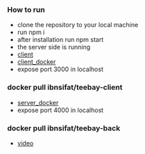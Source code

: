 ### How to run

- clone the repository to your local machine
- run npm i
- after installation run npm start
- the server side is running
- [client](https://github.com/sifat18/sazim-client)
- [client_docker](https://hub.docker.com/r/ibnsifat/teebay-client)
- expose port 3000 in localhost

### docker pull ibnsifat/teebay-client

- [server_docker](https://hub.docker.com/r/ibnsifat/teebay-back)
- expose port 4000 in localhost

### docker pull ibnsifat/teebay-back

- [video](https://drive.google.com/file/d/1JdgWCSu1a77OPbY18SnJ8Jzel5y-BsPa/view?usp=sharing)
